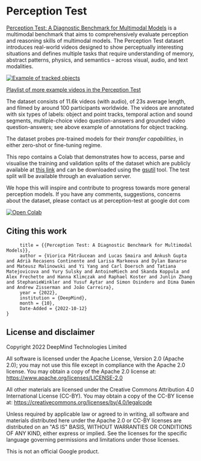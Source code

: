 # Perception Test

[Perception Test: A Diagnostic Benchmark for
Multimodal Models](https://storage.googleapis.com/dm-perception-test/perception_test_report.pdf) is a multimodal benchmark that aims to comprehensively
evaluate perception and reasoning skills of multimodal models. The Perception Test dataset introduces real-world
videos designed to show perceptually interesting situations and defines multiple tasks that require
understanding of memory, abstract patterns, physics, and semantics – across visual, audio, and text
modalities. 

[![Example of tracked objects](https://img.youtube.com/vi/XJP1QFOsF-4/hqdefault.jpg)](https://youtu.be/XJP1QFOsF-4)

[Playlist of more example videos in the Perception Test](https://youtube.com/playlist?list=PLbMStx8-UPhbaKViNMF8ZcQpyzVhwJC3R)

The dataset consists of 11.6k videos (with audio), of 23s average length, and filmed by
around 100 participants worldwide. The videos are annotated with six types of labels: object and point
tracks, temporal action and sound segments, multiple-choice video question-answers and grounded
video question-answers; see above example of annotations for object tracking.

The dataset probes pre-trained models for their *transfer capabilities*, in
either zero-shot or fine-tuning regime.

This repo contains a Colab that demonstrates how to access, parse and visualise the training and validation splits of the dataset which are publicly available at [this link](https://storage.googleapis.com/dm-perception-test/tfrecords_%24folder%24) and can be downloaded using the [gsutil](https://cloud.google.com/storage/docs/gsutil) tool. The test split will be available through an evaluation server. 

We hope this will inspire and contribute to progress towards more general perception models. If you have any comments, suggestions, concerns about the dataset, please contact us at perception-test at google dot com

[![Open Colab](https://colab.research.google.com/assets/colab-badge.svg)](https://colab.research.google.com/github/deepmind/perception_test/blob/main/inspect_data.ipynb)


## Citing this work

```@techreport{perceptiontestv1,
     title = {{Perception Test: A Diagnostic Benchmark for Multimodal Models}},
     author = {Viorica Pătrăucean and Lucas Smaira and Ankush Gupta and Adrià Recasens Continente and Larisa Markeeva and Dylan Banarse and Mateusz Malinowski and Yi Yang and Carl Doersch and Tatiana Matejovicova and Yury Sulsky and AntoineMiech and Skanda Koppula and Alex Frechette and Hanna Klimczak and Raphael Koster and Junlin Zhang and StephanieWinkler and Yusuf Aytar and Simon Osindero and Dima Damen and Andrew Zisserman and João Carreira},
     year = {2022},
     institution = {DeepMind},
     month = {10},
     Date-Added = {2022-10-12}
}
```
## License and disclaimer

Copyright 2022 DeepMind Technologies Limited

All software is licensed under the Apache License, Version 2.0 (Apache 2.0);
you may not use this file except in compliance with the Apache 2.0 license.
You may obtain a copy of the Apache 2.0 license at:
https://www.apache.org/licenses/LICENSE-2.0

All other materials are licensed under the Creative Commons Attribution 4.0
International License (CC-BY). You may obtain a copy of the CC-BY license at:
https://creativecommons.org/licenses/by/4.0/legalcode

Unless required by applicable law or agreed to in writing, all software and
materials distributed here under the Apache 2.0 or CC-BY licenses are
distributed on an "AS IS" BASIS, WITHOUT WARRANTIES OR CONDITIONS OF ANY KIND,
either express or implied. See the licenses for the specific language governing
permissions and limitations under those licenses.

This is not an official Google product.
